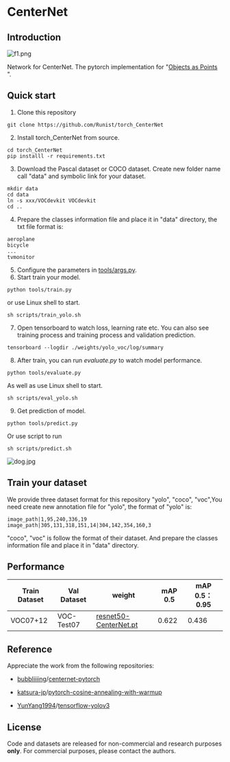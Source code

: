 # CenterNet

## Introduction

![f1.png](https://s2.loli.net/2022/04/27/Bv5V7DkbJOxnhGc.png)

Network for CenterNet. The pytorch implementation for "[Objects as Points](https://arxiv.org/abs/1904.07850) ". 

## Quick start

1. Clone this repository

```shell
git clone https://github.com/Runist/torch_CenterNet
```
2. Install torch_CenterNet from source.

```shell
cd torch_CenterNet
pip installl -r requirements.txt
```
3. Download the Pascal dataset or COCO dataset. Create new folder name call "data" and symbolic link for your dataset.
```shell
mkdir data
cd data
ln -s xxx/VOCdevkit VOCdevkit
cd ..
```
4. Prepare the classes information file and place it in "data" directory, the txt file format is:
```shell
aeroplane
bicycle
...
tvmonitor
```
5. Configure the parameters in [tools/args.py](https://github.com/Runist/Siam-NestedUNet/blob/master/utils/parser.py).
6. Start train your model.

```shell
python tools/train.py
```
or use Linux shell to start.
```shell
sh scripts/train_yolo.sh
```
7. Open tensorboard to watch loss, learning rate etc. You can also see training process and training process and validation prediction.

```shell
tensorboard --logdir ./weights/yolo_voc/log/summary
```

8. After train, you can run *evaluate.py* to watch model performance.

```shell
python tools/evaluate.py
```
As well as use Linux shell to start.
```shell
sh scripts/eval_yolo.sh
```
9. Get prediction of model.

```shell
python tools/predict.py
```

Or use script to run

```shell
sh scripts/predict.sh
```

![dog.jpg](https://s2.loli.net/2022/06/21/RM9fQGgKwumy8is.jpg)

## Train your dataset

We provide three dataset format for this repository "yolo", "coco", "voc",You need create new annotation file for "yolo", the format of "yolo" is:

```shell
image_path|1,95,240,336,19
image_path|305,131,318,151,14|304,142,354,160,3
```

"coco", "voc" is  follow the format of their dataset. And prepare the classes information file and place it in "data" directory.

## Performance

| Train Dataset | Val Dataset | weight                                                       | mAP 0.5 | mAP 0.5：0.95 |
| ------------- | ----------- | ------------------------------------------------------------ | ------- | ------------- |
| VOC07+12      | VOC-Test07  | [resnet50-CenterNet.pt](https://github.com/Runist/torch_CenterNet/releases/download/v1/resnet50-CenterNet.pt) | 0.622   | 0.436         |

## Reference

Appreciate the work from the following repositories:

- [bubbliiiing](https://github.com/bubbliiiing)/[centernet-pytorch](https://github.com/bubbliiiing/centernet-pytorch)

- [katsura-jp](https://github.com/katsura-jp)/[pytorch-cosine-annealing-with-warmup](https://github.com/katsura-jp/pytorch-cosine-annealing-with-warmup)

- [YunYang1994](https://github.com/YunYang1994)/[tensorflow-yolov3](https://github.com/YunYang1994/tensorflow-yolov3)

## License

Code and datasets are released for non-commercial and research purposes **only**. For commercial purposes, please contact the authors.